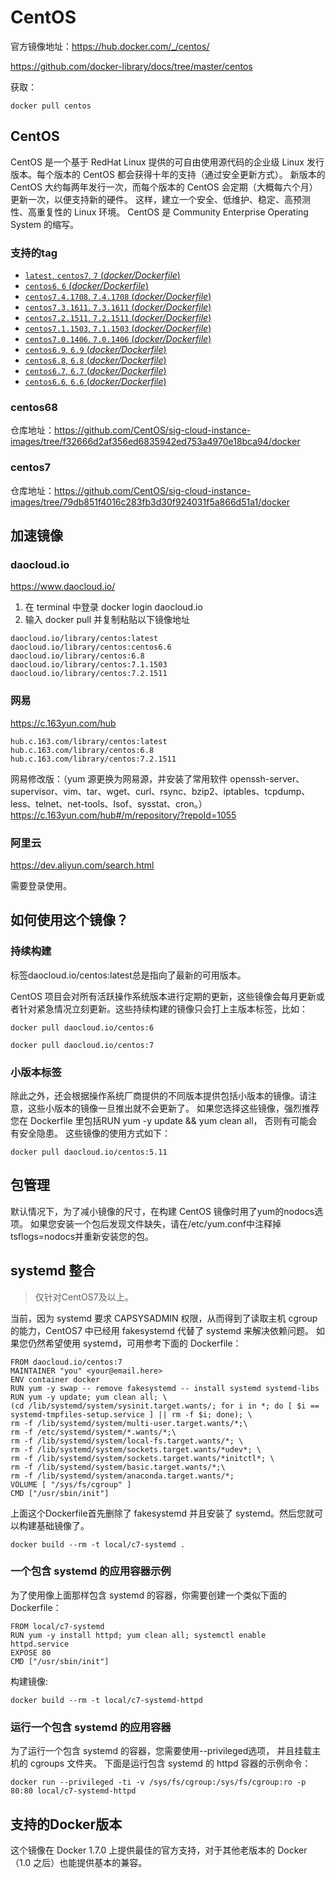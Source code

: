 # CentOS

官方镜像地址：https://hub.docker.com/_/centos/

https://github.com/docker-library/docs/tree/master/centos

获取：
```
docker pull centos
```

## CentOS

CentOS 是一个基于 RedHat Linux 提供的可自由使用源代码的企业级 Linux 发行版本。每个版本的 CentOS 都会获得十年的支持（通过安全更新方式）。 新版本的 CentOS 大约每两年发行一次，而每个版本的 CentOS 会定期（大概每六个月）更新一次，以便支持新的硬件。 这样，建立一个安全、低维护、稳定、高预测性、高重复性的 Linux 环境。 CentOS 是 Community Enterprise Operating System 的缩写。

### 支持的tag

-	[`latest`, `centos7`, `7` (*docker/Dockerfile*)](https://github.com/CentOS/sig-cloud-instance-images/blob/79db851f4016c283fb3d30f924031f5a866d51a1/docker/Dockerfile)
-	[`centos6`, `6` (*docker/Dockerfile*)](https://github.com/CentOS/sig-cloud-instance-images/blob/4ab2be41cc943b7d34e3c3ac15164b9d7706dce8/docker/Dockerfile)
-	[`centos7.4.1708`, `7.4.1708` (*docker/Dockerfile*)](https://github.com/CentOS/sig-cloud-instance-images/blob/66add29c188e42d4d855f4d4acdb2b73d547edb6/docker/Dockerfile)
-	[`centos7.3.1611`, `7.3.1611` (*docker/Dockerfile*)](https://github.com/CentOS/sig-cloud-instance-images/blob/5bbaef9f60ab9e3eeb61acec631c2d91f8714fff/docker/Dockerfile)
-	[`centos7.2.1511`, `7.2.1511` (*docker/Dockerfile*)](https://github.com/CentOS/sig-cloud-instance-images/blob/a3c59bd4e98a7f9c063d993955c8ec19c5b1ceff/docker/Dockerfile)
-	[`centos7.1.1503`, `7.1.1503` (*docker/Dockerfile*)](https://github.com/CentOS/sig-cloud-instance-images/blob/bc561dfdd671d612dbb9f92e7e17dd8009befc44/docker/Dockerfile)
-	[`centos7.0.1406`, `7.0.1406` (*docker/Dockerfile*)](https://github.com/CentOS/sig-cloud-instance-images/blob/f1d1e0bd83baef08e257da50e6fb446e4dd1b90c/docker/Dockerfile)
-	[`centos6.9`, `6.9` (*docker/Dockerfile*)](https://github.com/CentOS/sig-cloud-instance-images/blob/4f329fe087b0152df26344cecee9ba30b03b1a7b/docker/Dockerfile)
-	[`centos6.8`, `6.8` (*docker/Dockerfile*)](https://github.com/CentOS/sig-cloud-instance-images/blob/f32666d2af356ed6835942ed753a4970e18bca94/docker/Dockerfile)
-	[`centos6.7`, `6.7` (*docker/Dockerfile*)](https://github.com/CentOS/sig-cloud-instance-images/blob/d0b72df83f49da844f88aabebe3826372f675370/docker/Dockerfile)
-	[`centos6.6`, `6.6` (*docker/Dockerfile*)](https://github.com/CentOS/sig-cloud-instance-images/blob/8911843d9a6cc71aadd81e491f94618aded94f30/docker/Dockerfile)


### centos68

仓库地址：https://github.com/CentOS/sig-cloud-instance-images/tree/f32666d2af356ed6835942ed753a4970e18bca94/docker

### centos7

仓库地址：https://github.com/CentOS/sig-cloud-instance-images/tree/79db851f4016c283fb3d30f924031f5a866d51a1/docker

## 加速镜像

### daocloud.io

https://www.daocloud.io/

1. 在 terminal 中登录 docker login daocloud.io
2. 输入 docker pull 并复制粘贴以下镜像地址
```
daocloud.io/library/centos:latest
daocloud.io/library/centos:centos6.6
daocloud.io/library/centos:6.8
daocloud.io/library/centos:7.1.1503
daocloud.io/library/centos:7.2.1511
```

### 网易

https://c.163yun.com/hub

```
hub.c.163.com/library/centos:latest
hub.c.163.com/library/centos:6.8
hub.c.163.com/library/centos:7.2.1511
```

网易修改版：（yum 源更换为网易源，并安装了常用软件 openssh-server、supervisor、vim、tar、wget、curl、rsync、bzip2、iptables、tcpdump、less、telnet、net-tools、lsof、sysstat、cron。）
https://c.163yun.com/hub#/m/repository/?repoId=1055


### 阿里云

https://dev.aliyun.com/search.html

需要登录使用。


## 如何使用这个镜像？

### 持续构建

标签daocloud.io/centos:latest总是指向了最新的可用版本。

CentOS 项目会对所有活跃操作系统版本进行定期的更新，这些镜像会每月更新或者针对紧急情况立刻更新。这些持续构建的镜像只会打上主版本标签，比如：
```
docker pull daocloud.io/centos:6

docker pull daocloud.io/centos:7
```

### 小版本标签

除此之外，还会根据操作系统厂商提供的不同版本提供包括小版本的镜像。请注意，这些小版本的镜像一旦推出就不会更新了。 如果您选择这些镜像，强烈推荐您在 Dockerfile 里包括RUN yum -y update && yum clean all， 否则有可能会有安全隐患。 这些镜像的使用方式如下：
```
docker pull daocloud.io/centos:5.11
```

## 包管理

默认情况下，为了减小镜像的尺寸，在构建 CentOS 镜像时用了yum的nodocs选项。 如果您安装一个包后发现文件缺失，请在/etc/yum.conf中注释掉tsflogs=nodocs并重新安装您的包。

## systemd 整合

>仅针对CentOS7及以上。

当前，因为 systemd 要求 CAPSYSADMIN 权限，从而得到了读取主机 cgroup 的能力，CentOS7 中已经用 fakesystemd 代替了 systemd 来解决依赖问题。 如果您仍然希望使用 systemd，可用参考下面的 Dockerfile：
```
FROM daocloud.io/centos:7
MAINTAINER "you" <your@email.here>
ENV container docker
RUN yum -y swap -- remove fakesystemd -- install systemd systemd-libs
RUN yum -y update; yum clean all; \
(cd /lib/systemd/system/sysinit.target.wants/; for i in *; do [ $i ==
systemd-tmpfiles-setup.service ] || rm -f $i; done); \
rm -f /lib/systemd/system/multi-user.target.wants/*;\
rm -f /etc/systemd/system/*.wants/*;\
rm -f /lib/systemd/system/local-fs.target.wants/*; \
rm -f /lib/systemd/system/sockets.target.wants/*udev*; \
rm -f /lib/systemd/system/sockets.target.wants/*initctl*; \
rm -f /lib/systemd/system/basic.target.wants/*;\
rm -f /lib/systemd/system/anaconda.target.wants/*;
VOLUME [ "/sys/fs/cgroup" ]
CMD ["/usr/sbin/init"]
```

上面这个Dockerfile首先删除了 fakesystemd 并且安装了 systemd。然后您就可以构建基础镜像了。
```
docker build --rm -t local/c7-systemd .
```

### 一个包含 systemd 的应用容器示例

为了使用像上面那样包含 systemd 的容器，你需要创建一个类似下面的Dockerfile：
```
FROM local/c7-systemd
RUN yum -y install httpd; yum clean all; systemctl enable httpd.service
EXPOSE 80
CMD ["/usr/sbin/init"]
```

构建镜像:
```
docker build --rm -t local/c7-systemd-httpd
```

### 运行一个包含 systemd 的应用容器

为了运行一个包含 systemd 的容器，您需要使用--privileged选项， 并且挂载主机的 cgroups 文件夹。 下面是运行包含 systemd 的 httpd 容器的示例命令：
```
docker run --privileged -ti -v /sys/fs/cgroup:/sys/fs/cgroup:ro -p 80:80 local/c7-systemd-httpd
```

## 支持的Docker版本

这个镜像在 Docker 1.7.0 上提供最佳的官方支持，对于其他老版本的 Docker（1.0 之后）也能提供基本的兼容。

